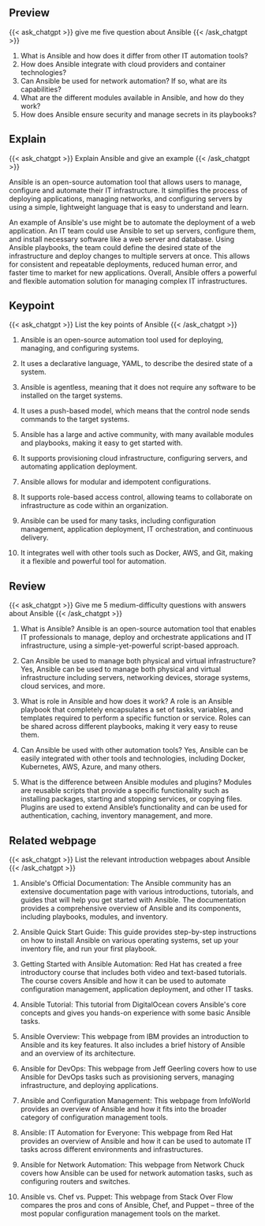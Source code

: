 ## Preview
{{< ask_chatgpt >}}
give me five question about Ansible
{{< /ask_chatgpt >}}



1. What is Ansible and how does it differ from other IT automation tools?
2. How does Ansible integrate with cloud providers and container technologies?
3. Can Ansible be used for network automation? If so, what are its capabilities?
4. What are the different modules available in Ansible, and how do they work?
5. How does Ansible ensure security and manage secrets in its playbooks?   

## Explain
{{< ask_chatgpt >}}
Explain Ansible and give an example
{{< /ask_chatgpt >}}



Ansible is an open-source automation tool that allows users to manage, configure and automate their IT infrastructure. It simplifies the process of deploying applications, managing networks, and configuring servers by using a simple, lightweight language that is easy to understand and learn.

An example of Ansible's use might be to automate the deployment of a web application. An IT team could use Ansible to set up servers, configure them, and install necessary software like a web server and database. Using Ansible playbooks, the team could define the desired state of the infrastructure and deploy changes to multiple servers at once. This allows for consistent and repeatable deployments, reduced human error, and faster time to market for new applications. Overall, Ansible offers a powerful and flexible automation solution for managing complex IT infrastructures.   

## Keypoint
{{< ask_chatgpt >}}
List the key points of Ansible
{{< /ask_chatgpt >}}



1. Ansible is an open-source automation tool used for deploying, managing, and configuring systems.

2. It uses a declarative language, YAML, to describe the desired state of a system.

3. Ansible is agentless, meaning that it does not require any software to be installed on the target systems.

4. It uses a push-based model, which means that the control node sends commands to the target systems.

5. Ansible has a large and active community, with many available modules and playbooks, making it easy to get started with.

6. It supports provisioning cloud infrastructure, configuring servers, and automating application deployment.

7. Ansible allows for modular and idempotent configurations. 

8. It supports role-based access control, allowing teams to collaborate on infrastructure as code within an organization.

9. Ansible can be used for many tasks, including configuration management, application deployment, IT orchestration, and continuous delivery.

10. It integrates well with other tools such as Docker, AWS, and Git, making it a flexible and powerful tool for automation.   

## Review
{{< ask_chatgpt >}}
Give me 5 medium-difficulty questions with answers about Ansible
{{< /ask_chatgpt >}}



1. What is Ansible? 
Ansible is an open-source automation tool that enables IT professionals to manage, deploy and orchestrate applications and IT infrastructure, using a simple-yet-powerful script-based approach.

2. Can Ansible be used to manage both physical and virtual infrastructure? 
Yes, Ansible can be used to manage both physical and virtual infrastructure including servers, networking devices, storage systems, cloud services, and more.

3. What is role in Ansible and how does it work? 
A role is an Ansible playbook that completely encapsulates a set of tasks, variables, and templates required to perform a specific function or service. Roles can be shared across different playbooks, making it very easy to reuse them.

4. Can Ansible be used with other automation tools? 
Yes, Ansible can be easily integrated with other tools and technologies, including Docker, Kubernetes, AWS, Azure, and many others.

5. What is the difference between Ansible modules and plugins? 
Modules are reusable scripts that provide a specific functionality such as installing packages, starting and stopping services, or copying files. Plugins are used to extend Ansible’s functionality and can be used for authentication, caching, inventory management, and more.   

## Related webpage
{{< ask_chatgpt >}}
List the relevant introduction webpages about Ansible
{{< /ask_chatgpt >}}



1. Ansible's Official Documentation: The Ansible community has an extensive documentation page with various introductions, tutorials, and guides that will help you get started with Ansible. The documentation provides a comprehensive overview of Ansible and its components, including playbooks, modules, and inventory.

2. Ansible Quick Start Guide: This guide provides step-by-step instructions on how to install Ansible on various operating systems, set up your inventory file, and run your first playbook.

3. Getting Started with Ansible Automation: Red Hat has created a free introductory course that includes both video and text-based tutorials. The course covers Ansible and how it can be used to automate configuration management, application deployment, and other IT tasks.

4. Ansible Tutorial: This tutorial from DigitalOcean covers Ansible's core concepts and gives you hands-on experience with some basic Ansible tasks.

5. Ansible Overview: This webpage from IBM provides an introduction to Ansible and its key features. It also includes a brief history of Ansible and an overview of its architecture.

6. Ansible for DevOps: This webpage from Jeff Geerling covers how to use Ansible for DevOps tasks such as provisioning servers, managing infrastructure, and deploying applications.

7. Ansible and Configuration Management: This webpage from InfoWorld provides an overview of Ansible and how it fits into the broader category of configuration management tools.

8. Ansible: IT Automation for Everyone: This webpage from Red Hat provides an overview of Ansible and how it can be used to automate IT tasks across different environments and infrastructures.

9. Ansible for Network Automation: This webpage from Network Chuck covers how Ansible can be used for network automation tasks, such as configuring routers and switches.

10. Ansible vs. Chef vs. Puppet: This webpage from Stack Over Flow compares the pros and cons of Ansible, Chef, and Puppet – three of the most popular configuration management tools on the market.   

